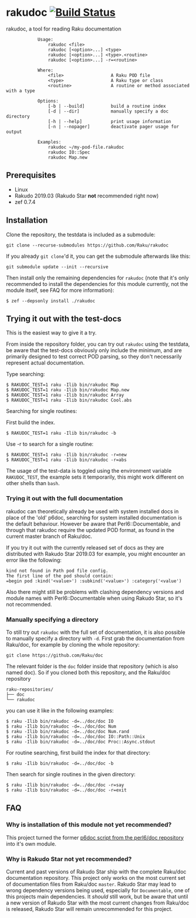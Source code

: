 # rakudoc [![Build Status](https://travis-ci.org/Raku/rakudoc.svg?branch=master)](https://travis-ci.org/Raku/rakudoc)

rakudoc, a tool for reading Raku documentation

```
            Usage:
                rakudoc <file>
                rakudoc [<option>...] <type>
                rakudoc [<option>...] <type>.<routine>
                rakudoc [<option>...] -r=<routine>

            Where:
                <file>                  A Raku POD file
                <type>                  A Raku type or class
                <routine>               A routine or method associated with a type

            Options:
                [-b | --build]          build a routine index
                [-d | --dir]            manually specify a doc directory
                [-h | --help]           print usage information
                [-n | --nopager]        deactivate pager usage for output

            Examples:
                rakudoc ~/my-pod-file.rakudoc
                rakudoc IO::Spec
                rakudoc Map.new
```

## Prerequisites

- Linux
- Rakudo 2019.03 (Rakudo Star **not** recommended right now)
- zef 0.7.4

## Installation

Clone the repository, the testdata is included as a submodule:

```
git clone --recurse-submodules https://github.com/Raku/rakudoc
```

If you already `git clone`'d it, you can get the submodule afterwards like this:

```
git submodule update --init --recursive
```

Then install only the remaining dependencies for `rakudoc` (note that it's
only recommended to install the dependencies for this module currently, not
the module itself, see FAQ for more information):

```
$ zef --depsonly install ./rakudoc
```

## Trying it out with the test-docs

This is the easiest way to give it a try.

From inside the repository folder, you can try out `rakudoc` using the testdata,
be aware that the test-docs obviously only include the minimum, and are
primarily designed to test correct POD parsing, so they don't necessarily
represent actual documentation.

Type searching:
```
$ RAKUDOC_TEST=1 raku -Ilib bin/rakudoc Map
$ RAKUDOC_TEST=1 raku -Ilib bin/rakudoc Map.new
$ RAKUDOC_TEST=1 raku -Ilib bin/rakudoc Array
$ RAKUDOC_TEST=1 raku -Ilib bin/rakudoc Cool.abs
```

Searching for single routines:

First build the index.
```
$ RAKUDOC_TEST=1 raku -Ilib bin/rakudoc -b
```

Use -r to search for a single routine:

```
$ RAKUDOC_TEST=1 raku -Ilib bin/rakudoc -r=new
$ RAKUDOC_TEST=1 raku -Ilib bin/rakudoc -r=abs
```

The usage of the test-data is toggled using the environment variable
`RAKUDOC_TEST`, the example sets it temporarily, this might work different
on other shells than `bash`.

### Trying it out with the full documentation

rakudoc can theoretically already be used with system installed docs in place
of the 'old' p6doc, searching for system installed documentation is the default
behaviour. However be aware that Perl6::Documentable, and through that rakudoc
require the updated POD format, as found in the current master branch of Raku/doc.

If you try it out with the currently released set of docs as they
are distributed with Rakudo Star 2019.03 for example, you might
encounter an error like the following:

```
kind not found in Path pod file config.
The first line of the pod should contain:
=begin pod :kind('<value>') :subkind('<value>') :category('<value')
```

Also there might still be problems with clashing dependency versions and
module names with Perl6::Documentable when using Rakudo Star, so it's
not recommended.

### Manually specifying a directory

To still try out `rakudoc` with the full set of documentation, it is also possible
to manually specify a directory with `-d`. First grab the
documentation from Raku/doc, for example by cloning the whole repository:

```
git clone https://github.com/Raku/doc
```

The relevant folder is the `doc` folder inside that repository (which is also
named doc).
So if you cloned both this repository, and the Raku/doc repository

```
raku-repositories/
├── doc
└── rakudoc
```

you can use it like in the following examples:

```
$ raku -Ilib bin/rakudoc -d=../doc/doc IO
$ raku -Ilib bin/rakudoc -d=../doc/doc Num
$ raku -Ilib bin/rakudoc -d=../doc/doc Num.rand
$ raku -Ilib bin/rakudoc -d=../doc/doc IO::Path::Unix
$ raku -Ilib bin/rakudoc -d=../doc/doc Proc::Async.stdout
```

For routine searching, first build the index for that directory:

```
$ raku -Ilib bin/rakudoc -d=../doc/doc -b
```

Then search for single routines in the given directory:

```
$ raku -Ilib bin/rakudoc -d=../doc/doc -r=say
$ raku -Ilib bin/rakudoc -d=../doc/doc -r=exit
```

## FAQ

### Why is installation of this module not yet recommended?

This project turned the former
[p6doc script from the perl6/doc repository](https://github.com/perl6/doc/blob/a38f5a5fb480aa51009e2be206c7d7d4196ac347/bin/p6doc)
into it's own module.

### Why is Rakudo Star not yet recommended?

Current and past versions of Rakudo Star ship with the complete Raku/doc documentation
repository. This project only works on the most current set of documentation files from
Raku/doc `master`. Rakudo Star may lead to wrong dependency versions being used, especially for
`Documentable`, one of this projects main dependencies. It *should* still work,
but be aware that until a new version of Rakudo Star with the most current changes
from Raku/doc is released, Rakudo Star will remain unrecommended for this project.
